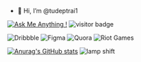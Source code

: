 - 👋 Hi, I’m @tudeptrai1

<!---
tudeptrai1/tudeptrai1 is a ✨ special ✨ repository because its `README.md` (this file) appears on your GitHub profile.
You can click the Preview link to take a look at your changes.
--->

[![Ask Me Anything !](https://img.shields.io/badge/Ask%20me-anything-1abc9c.svg)](https://GitHub.com/Naereen/ama)
![visitor badge](https://visitor-badge.glitch.me/badge?page_id=jwenjian.visitor-badge)

![Dribbble](https://img.shields.io/badge/Dribbble-EA4C89?style=for-the-badge&logo=dribbble&logoColor=white)
![Figma](https://img.shields.io/badge/figma-%23F24E1E.svg?style=for-the-badge&logo=figma&logoColor=white)
![Quora](https://img.shields.io/badge/Quora-%23B92B27.svg?style=for-the-badge&logo=Quora&logoColor=white)
![Riot Games](https://img.shields.io/badge/riotgames-D32936.svg?style=for-the-badge&logo=riotgames&logoColor=white)

[![Anurag's GitHub stats](https://github-readme-stats.vercel.app/api?username=tudeptrai1)](https://github.com/anuraghazra/github-readme-stats)
![lamp shift](https://user-images.githubusercontent.com/102434123/191881056-ae33b01f-df0e-46b1-bc73-eb25546a3d29.gif)
